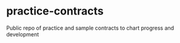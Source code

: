 # practice-contracts
Public repo of practice and sample contracts to chart progress and development
